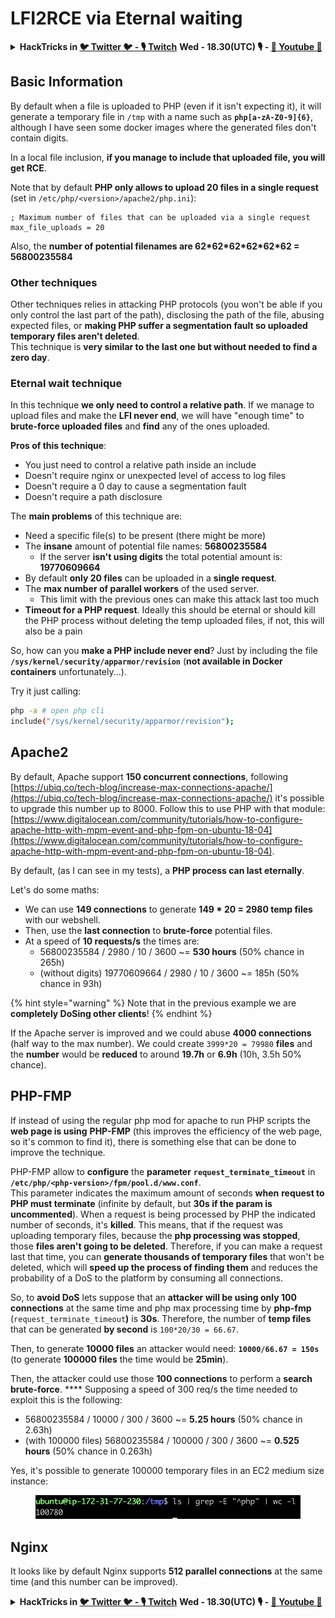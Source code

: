 # LFI2RCE via Eternal waiting

<details>

<summary><strong>HackTricks in </strong><a href="https://twitter.com/carlospolopm"><strong>🐦 Twitter 🐦 - </strong></a><a href="https://www.twitch.tv/hacktricks_live/schedule"><strong>🎙️ Twitch</strong></a> <strong>Wed - 18.30(UTC) 🎙️ - </strong> <a href="https://www.youtube.com/@hacktricks_LIVE"><strong>🎥 Youtube 🎥</strong></a></summary>

* Do you work in a **cybersecurity company**? Do you want to see your **company advertised in HackTricks**? or do you want to have access to the **latest version of the PEASS or download HackTricks in PDF**? Check the [**SUBSCRIPTION PLANS**](https://github.com/sponsors/carlospolop)!
* Discover [**The PEASS Family**](https://opensea.io/collection/the-peass-family), our collection of exclusive [**NFTs**](https://opensea.io/collection/the-peass-family)
* Get the [**official PEASS & HackTricks swag**](https://peass.creator-spring.com)
* **Join the** [**💬**](https://emojipedia.org/speech-balloon/) [**Discord group**](https://discord.gg/hRep4RUj7f) or the [**telegram group**](https://t.me/peass) or **follow** me on **Twitter** [**🐦**](https://github.com/carlospolop/hacktricks/tree/7af18b62b3bdc423e11444677a6a73d4043511e9/\[https:/emojipedia.org/bird/README.md)[**@carlospolopm**](https://twitter.com/carlospolopm)**.**
* **Share your hacking tricks by submitting PRs to the** [**hacktricks repo**](https://github.com/carlospolop/hacktricks) **and** [**hacktricks-cloud repo**](https://github.com/carlospolop/hacktricks-cloud).

</details>

## Basic Information

By default when a file is uploaded to PHP (even if it isn't expecting it), it will generate a temporary file in `/tmp` with a name such as **`php[a-zA-Z0-9]{6}`**, although I have seen some docker images where the generated files don't contain digits.

In a local file inclusion, **if you manage to include that uploaded file, you will get RCE**.

Note that by default **PHP only allows to upload 20 files in a single request** (set in `/etc/php/<version>/apache2/php.ini`):&#x20;

```
; Maximum number of files that can be uploaded via a single request
max_file_uploads = 20
```

Also, the **number of potential filenames are 62\*62\*62\*62\*62\*62 = 56800235584**

### Other techniques

Other techniques relies in attacking PHP protocols (you won't be able if you only control the last part of the path), disclosing the path of the file, abusing expected files, or **making PHP suffer a segmentation fault so uploaded temporary files aren't deleted**.\
This technique is **very similar to the last one but without needed to find a zero day**.

### Eternal wait technique

In this technique **we only need to control a relative path**. If we manage to upload files and make the **LFI never end**, we will have "enough time" to **brute-force uploaded files** and **find** any of the ones uploaded.

**Pros of this technique**:

* You just need to control a relative path inside an include
* Doesn't require nginx or unexpected level of access to log files
* Doesn't require a 0 day to cause a segmentation fault
* Doesn't require a path disclosure

The **main problems** of this technique are:

* Need a specific file(s) to be present (there might be more)
* The **insane** amount of potential file names: **56800235584**
  * If the server **isn't using digits** the total potential amount is: **19770609664**
* By default **only 20 files** can be uploaded in a **single request**.
* The **max number of parallel workers** of the used server.
  * This limit with the previous ones can make this attack last too much
* **Timeout for a PHP request**. Ideally this should be eternal or should kill the PHP process without deleting the temp uploaded files, if not, this will also be a pain

So, how can you **make a PHP include never end**? Just by including the file **`/sys/kernel/security/apparmor/revision`** (**not available in Docker containers** unfortunately...).

Try it just calling:

```bash
php -a # open php cli
include("/sys/kernel/security/apparmor/revision");
```

## Apache2

By default, Apache support **150 concurrent connections**, following [https://ubiq.co/tech-blog/increase-max-connections-apache/](https://ubiq.co/tech-blog/increase-max-connections-apache/) it's possible to upgrade this number up to 8000. Follow this to use PHP with that module: [https://www.digitalocean.com/community/tutorials/how-to-configure-apache-http-with-mpm-event-and-php-fpm-on-ubuntu-18-04](https://www.digitalocean.com/community/tutorials/how-to-configure-apache-http-with-mpm-event-and-php-fpm-on-ubuntu-18-04).

By default, (as I can see in my tests), a **PHP process can last eternally**.

Let's do some maths:

* We can use **149 connections** to generate **149 \* 20 = 2980 temp files** with our webshell.
* Then, use the **last connection** to **brute-force** potential files.
* At a speed of **10 requests/s** the times are:
  * 56800235584 / 2980 / 10 / 3600 \~= **530 hours** (50% chance in 265h)
  * (without digits) 19770609664 / 2980 / 10 / 3600 \~= 185h (50% chance in 93h)

{% hint style="warning" %}
Note that in the previous example we are **completely DoSing other clients**!
{% endhint %}

If the Apache server is improved and we could abuse **4000 connections** (half way to the max number). We could create `3999*20 = 79980` **files** and the **number** would be **reduced** to around **19.7h** or **6.9h** (10h, 3.5h 50% chance).

## PHP-FMP

If instead of using the regular php mod for apache to run PHP scripts the **web page is using** **PHP-FMP** (this improves the efficiency of the web page, so it's common to find it), there is something else that can be done to improve the technique.

PHP-FMP allow to **configure** the **parameter** **`request_terminate_timeout`** in **`/etc/php/<php-version>/fpm/pool.d/www.conf`**.\
This parameter indicates the maximum amount of seconds **when** **request to PHP must terminate** (infinite by default, but **30s if the param is uncommented**). When a request is being processed by PHP the indicated number of seconds, it's **killed**. This means, that if the request was uploading temporary files, because the **php processing was stopped**, those **files aren't going to be deleted**. Therefore, if you can make a request last that time, you can **generate thousands of temporary files** that won't be deleted, which will **speed up the process of finding them** and reduces the probability of a DoS to the platform by consuming all connections.

So, to **avoid DoS** lets suppose that an **attacker will be using only 100 connections** at the same time and php max processing time by **php-fmp** (`request_terminate_timeout`**)** is **30s**. Therefore, the number of **temp files** that can be generated **by second** is `100*20/30 = 66.67`.

Then, to generate **10000 files** an attacker would need: **`10000/66.67 = 150s`** (to generate **100000 files** the time would be **25min**).

Then, the attacker could use those **100 connections** to perform a **search brute-force**. **** Supposing a speed of 300 req/s the time needed to exploit this is the following:

* 56800235584 / 10000 / 300 / 3600 \~= **5.25 hours** (50% chance in 2.63h)
* (with 100000 files) 56800235584 / 100000 / 300 / 3600 \~= **0.525 hours** (50% chance in 0.263h)

Yes, it's possible to generate 100000 temporary files in an EC2 medium size instance:

<figure><img src="../../.gitbook/assets/image (3) (1).png" alt=""><figcaption></figcaption></figure>

## Nginx

It looks like by default Nginx supports **512 parallel connections** at the same time (and this number can be improved).

<details>

<summary><strong>HackTricks in </strong><a href="https://twitter.com/carlospolopm"><strong>🐦 Twitter 🐦 - </strong></a><a href="https://www.twitch.tv/hacktricks_live/schedule"><strong>🎙️ Twitch</strong></a> <strong>Wed - 18.30(UTC) 🎙️ - </strong> <a href="https://www.youtube.com/@hacktricks_LIVE"><strong>🎥 Youtube 🎥</strong></a></summary>

* Do you work in a **cybersecurity company**? Do you want to see your **company advertised in HackTricks**? or do you want to have access to the **latest version of the PEASS or download HackTricks in PDF**? Check the [**SUBSCRIPTION PLANS**](https://github.com/sponsors/carlospolop)!
* Discover [**The PEASS Family**](https://opensea.io/collection/the-peass-family), our collection of exclusive [**NFTs**](https://opensea.io/collection/the-peass-family)
* Get the [**official PEASS & HackTricks swag**](https://peass.creator-spring.com)
* **Join the** [**💬**](https://emojipedia.org/speech-balloon/) [**Discord group**](https://discord.gg/hRep4RUj7f) or the [**telegram group**](https://t.me/peass) or **follow** me on **Twitter** [**🐦**](https://github.com/carlospolop/hacktricks/tree/7af18b62b3bdc423e11444677a6a73d4043511e9/\[https:/emojipedia.org/bird/README.md)[**@carlospolopm**](https://twitter.com/carlospolopm)**.**
* **Share your hacking tricks by submitting PRs to the** [**hacktricks repo**](https://github.com/carlospolop/hacktricks) **and** [**hacktricks-cloud repo**](https://github.com/carlospolop/hacktricks-cloud).

</details>
